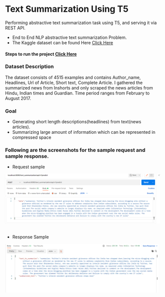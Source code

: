 # Text Summarization Using T5
 Performing abstractive text summarization task using T5, and serving it via REST API.

- End to End NLP  abstractive text summarization Problem.
- The Kaggle dataset can be found Here [Click Here](https://www.kaggle.com/sunnysai12345/news-summary)

####  Steps to run the project [Click Here](https://github.com/R-aryan/Text-Summarization-Using-T5/blob/main/backend/services/text_summarization/README.md)

### Dataset Description

The dataset consists of 4515 examples and contains Author_name, Headlines, Url of Article, Short text, Complete Article. I gathered the summarized news from Inshorts and only scraped the news articles from Hindu, Indian times and Guardian. Time period ranges from February to August 2017.

### Goal
- Generating short length descriptions(headlines) from text(news articles).
- Summarizing large amount of information which can be represented in compressed space

### Following are the screenshots for the sample **request** and sample **response.**

- Request sample

![Sample request](https://github.com/R-aryan/Text-Summarization-Using-T5/blob/main/msc/sample_request.png)
  <br>
  <br>
- Response Sample

![Sample response](https://github.com/R-aryan/Text-Summarization-Using-T5/blob/main/msc/sample_response.png)


